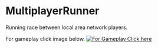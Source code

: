 # MultiplayerRunner
Running race between local area network players. 


For gameplay click image below.
[![For Gameplay Click here](https://img.youtube.com/vi/-YGYuJfj5Uw/0.jpg)](https://www.youtube.com/watch?v=-YGYuJfj5Uw)
